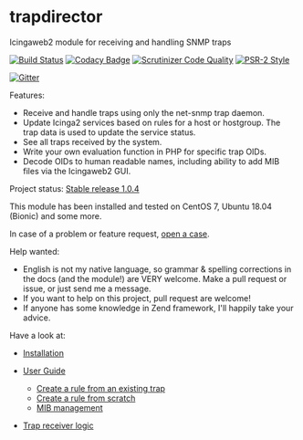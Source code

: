 # trapdirector
Icingaweb2 module for receiving and handling SNMP traps

[![Build Status](https://travis-ci.org/patrickpr/trapdirector.svg?branch=master)](https://travis-ci.org/patrickpr/trapdirector) [![Codacy Badge](https://api.codacy.com/project/badge/Grade/cc87e39440bc434bb5724bece6b5fcbc)](https://www.codacy.com/manual/patrick_34/trapdirector?utm_source=github.com&amp;utm_medium=referral&amp;utm_content=patrickpr/trapdirector&amp;utm_campaign=Badge_Grade) [![Scrutinizer Code Quality](https://scrutinizer-ci.com/g/patrickpr/trapdirector/badges/quality-score.png?b=master)](https://scrutinizer-ci.com/g/patrickpr/trapdirector/?branch=master) [![PSR-2 Style](https://github.styleci.io/repos/164436083/shield)](https://github.styleci.io/repos/164436083)

[![Gitter](https://badges.gitter.im/trapdirector/community.svg)](https://gitter.im/trapdirector/community?utm_source=badge&utm_medium=badge&utm_campaign=pr-badge) 

Features: 

-  Receive and handle traps using only the net-snmp trap daemon.
-  Update Icinga2 services based on rules for a host or hostgroup. The trap data is used to update the service status.
-  See all traps received by the system.
-  Write your own evaluation function in PHP for specific trap OIDs.
-  Decode OIDs to human readable names, including ability to add MIB files via the Icingaweb2 GUI.

Project status: [Stable release 1.0.4](https://github.com/patrickpr/trapdirector/releases)

This module has been installed and tested on CentOS 7, Ubuntu 18.04 (Bionic) and some more.

In case of a problem or feature request, [open a case](https://github.com/patrickpr/trapdirector/issues/new/choose).

Help wanted: 

-  English is not my native language, so grammar & spelling corrections in the docs (and the module!) are VERY welcome. Make a pull request or issue, or just send me a message.
-  If you want to help on this project, pull request are welcome!
-  If anyone has some knowledge in Zend framework, I'll happily take your advice. 

Have a look at: 

-  [Installation](docs/01-install.md)

-  [User Guide](docs/02-userguide.md)
	-  [Create a rule from an existing trap](docs/05-traps.md)
	-  [Create a rule from scratch](docs/10-createrule.md)
	-  [MIB management](docs/15-mib.md)

-  [Trap receiver logic](docs/20-receiver-logic.md)
